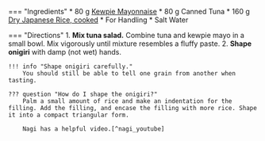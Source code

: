 === "Ingredients"
    * 80 g [Kewpie Mayonnaise](../../../sauces/hollandaise/kewpie-style-mayonnaise.md)
    * 80 g Canned Tuna
    * 160 g [Dry Japanese Rice, cooked](index.md)
    * For Handling
        * Salt Water

=== "Directions"
    1. **Mix tuna salad.** Combine tuna and kewpie mayo in a small bowl. Mix vigorously until mixture resembles a fluffy paste.
    2. **Shape onigiri** with damp (not wet) hands.

    !!! info "Shape onigiri carefully."
        You should still be able to tell one grain from another when tasting.

    ??? question "How do I shape the onigiri?"
        Palm a small amount of rice and make an indentation for the filling. Add the filling, and encase the filling with more rice. Shape it into a compact triangular form.

        Nagi has a helpful video.[^nagi_youtube]

[^nagi]:
    Maehashi, Nagi. ["Onigiri (Japanese Rice Ball)."](https://japan.recipetineats.com/onigiri-japanese-rice-ball/) _RecipeTin Eats._ 8 November 2016.
[^nagi_youtube]:
    Maehashi, Nagi. ["How to Make Onigiri (Japanese Rice Balls)."](https://www.youtube.com/watch?v=HwkifALLsuU) _YouTube: RecipeTin Eats._ 7 November 2016.
[^reddit]:
    ["Tips for making better onigiri?"](https://old.reddit.com/r/JapaneseFood/comments/vdxku9/) _Reddit._ 16 June 2022.
